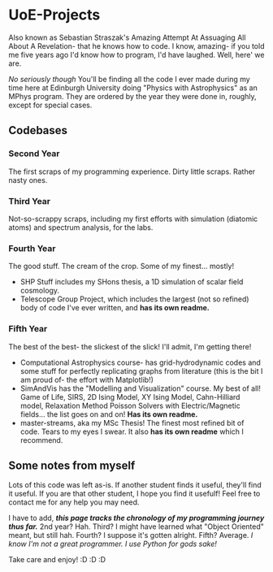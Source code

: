 # UoE-Projects

Also known as Sebastian Straszak's Amazing Attempt At Assuaging All About A Revelation- that he knows how to code. 
I know, amazing- if you told me five years ago I'd know how to program, I'd have laughed. Well, here' we are.

*No seriously though* You'll be finding all the code I ever made during my time here at Edinburgh University 
doing "Physics with Astrophysics" as an MPhys program. They are ordered by the year they were done in, roughly, except for special cases.


## Codebases

### Second Year

The first scraps of my programming experience. Dirty little scraps. Rather nasty ones. 

### Third Year 

Not-so-scrappy scraps, including my first efforts with simulation (diatomic atoms) and spectrum analysis, for the labs.

### Fourth Year 

The good stuff. The cream of the crop. Some of my finest... mostly!

- SHP Stuff includes my SHons thesis, a 1D simulation of scalar field cosmology. 
- Telescope Group Project, which includes the largest (not so refined) body of code I've ever written, and **has its own readme.** 

### Fifth Year 

The best of the best- the slickest of the slick! I'll admit, I'm getting there! 

- Computational Astrophysics course- has grid-hydrodynamic codes and some stuff for perfectly replicating graphs from literature (this is the bit I am proud of- the effort with Matplotlib!)
- SimAndVis has the "Modelling and Visualization" course. My best of all! Game of Life, SIRS, 2D Ising Model, XY Ising Model, Cahn-Hilliard model, Relaxation Method Poisson Solvers with Electric/Magnetic fields... the list goes on and on! **Has its own readme.**
- master-streams, aka my MSc Thesis! The finest most refined bit of code. Tears to my eyes I swear. It also **has its own readme** which I recommend.

## Some notes from myself

Lots of this code was left as-is. If another student finds it useful, they'll find it useful. 
If you are that other student, I hope you find it usefulf! 
Feel free to contact me for any help you may need.

I have to add, ***this page tracks the chronology of my programming journey thus far.*** 2nd year? Hah. Third? I might have learned 
what "Object Oriented" meant, but still hah. Fourth? I suppose it's gotten alright. Fifth? Average. *I know I'm not a great programmer. I use Python for gods sake!*

Take care and enjoy! :D :D :D 

